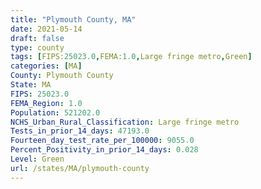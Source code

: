 ```yaml
---
title: "Plymouth County, MA"
date: 2021-05-14
draft: false
type: county
tags: [FIPS:25023.0,FEMA:1.0,Large fringe metro,Green]
categories: [MA]
County: Plymouth County
State: MA
FIPS: 25023.0
FEMA_Region: 1.0
Population: 521202.0
NCHS_Urban_Rural_Classification: Large fringe metro
Tests_in_prior_14_days: 47193.0
Fourteen_day_test_rate_per_100000: 9055.0
Percent_Positivity_in_prior_14_days: 0.028
Level: Green
url: /states/MA/plymouth-county
---
```



